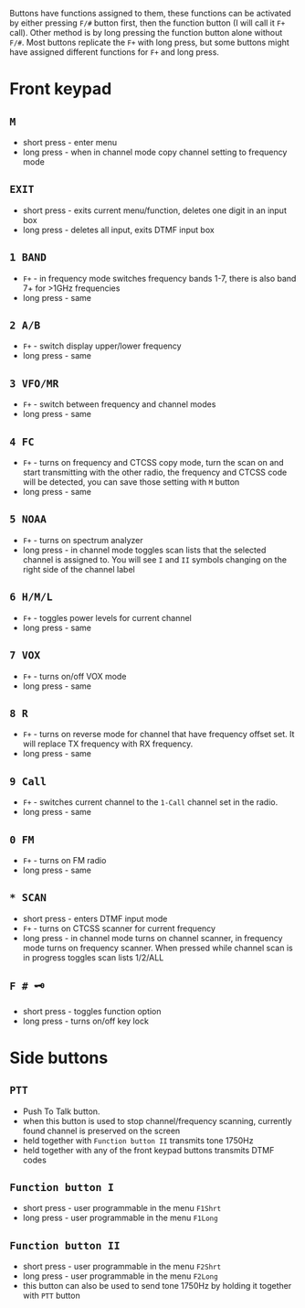 Buttons have functions assigned to them, these functions can be activated by either pressing `F/#` button first, then the function button (I will call it `F+` call). Other method is by long pressing the function button alone without `F/#`. Most buttons replicate the `F+` with long press, but some buttons might have assigned different functions for `F+` and long press.

# Front keypad

## `M` 
* short press - enter menu
* long press - when in channel mode copy channel setting to frequency mode
## `EXIT`
* short press - exits current menu/function, deletes one digit in an input box
* long press - deletes all input, exits DTMF input box
## `1 BAND`
* `F+` - in frequency mode switches frequency bands 1-7, there is also band 7+ for >1GHz frequencies
* long press - same
## `2 A/B`
* `F+` - switch display upper/lower frequency
* long press - same
## `3 VFO/MR`
* `F+` - switch between frequency and channel modes
* long press - same
## `4 FC`
* `F+` - turns on frequency and CTCSS copy mode, turn the scan on and start transmitting with the other radio, the frequency and CTCSS code will be detected, you can save those setting with `M` button
* long press - same
## `5 NOAA`
* `F+` - turns on spectrum analyzer
* long press - in channel mode toggles scan lists that the selected channel is assigned to. You will see `I` and `II` symbols changing on the right side of the channel label
## `6 H/M/L`
* `F+` - toggles power levels for current channel
* long press - same
## `7 VOX`
* `F+` - turns on/off VOX mode
* long press - same
## `8 R`
* `F+` - turns on reverse mode for channel that have frequency offset set. It will replace TX frequency with RX frequency.
* long press - same
## `9 Call`
* `F+` - switches current channel to the `1-Call` channel set in the radio.
* long press - same
## `0 FM`
* `F+` - turns on FM radio
* long press - same
## `* SCAN`
* short press - enters DTMF input mode
* `F+` - turns on CTCSS scanner for current frequency
* long press - in channel mode turns on channel scanner, in frequency mode turns on frequency scanner. When pressed while channel scan is in progress toggles scan lists 1/2/ALL
## `F # 🗝`
* short press - toggles function option
* long press - turns on/off key lock

# Side buttons

## `PTT` 
* Push To Talk button.
* when this button is used to stop channel/frequency scanning, currently found channel is preserved on the screen
* held together with `Function button II` transmits tone 1750Hz
* held together with any of the front keypad buttons transmits DTMF codes

## `Function button I` 
* short press - user programmable in the menu `F1Shrt`
* long press - user programmable in the menu `F1Long`

## `Function button II` 
* short press - user programmable in the menu `F2Shrt`
* long press - user programmable in the menu `F2Long`
* this button can also be used to send tone 1750Hz by holding it together with `PTT` button